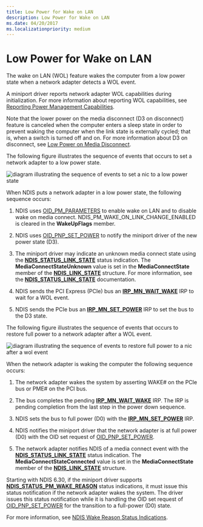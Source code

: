 ```yaml
---
title: Low Power for Wake on LAN
description: Low Power for Wake on LAN
ms.date: 04/20/2017
ms.localizationpriority: medium
---
```


# Low Power for Wake on LAN





The wake on LAN (WOL) feature wakes the computer from a low power state when a network adapter detects a WOL event.

A miniport driver reports network adapter WOL capabilities during initialization. For more information about reporting WOL capabilities, see [Reporting Power Management Capabilities](reporting-power-management-capabilities.md).

Note that the lower power on the media disconnect (D3 on disconnect) feature is canceled when the computer enters a sleep state in order to prevent waking the computer when the link state is externally cycled; that is, when a switch is turned off and on. For more information about D3 on disconnect, see [Low Power on Media Disconnect](low-power-on-media-disconnect.md).

The following figure illustrates the sequence of events that occurs to set a network adapter to a low power state.

![diagram illustrating the sequence of events to set a nic to a low power state](images/d3onsleep.png)

When NDIS puts a network adapter in a low power state, the following sequence occurs:

1.  NDIS uses [OID\_PM\_PARAMETERS](./oid-pm-parameters.md) to enable wake on LAN and to disable wake on media connect. NDIS\_PM\_WAKE\_ON\_LINK\_CHANGE\_ENABLED is cleared in the **WakeUpFlags** member.

2.  NDIS uses [OID\_PNP\_SET\_POWER](./oid-pnp-set-power.md) to notify the miniport driver of the new power state (D3).

3.  The miniport driver may indicate an unknown media connect state using the [**NDIS\_STATUS\_LINK\_STATE**](./ndis-status-link-state.md) status indication. The **MediaConnectStateUnknown** value is set in the **MediaConnectState** member of the [**NDIS\_LINK\_STATE**](/windows-hardware/drivers/ddi/ntddndis/ns-ntddndis-_ndis_link_state) structure. For more information, see the [**NDIS\_STATUS\_LINK\_STATE**](./ndis-status-link-state.md) documentation.

4.  NDIS sends the PCI Express (PCIe) bus an [**IRP\_MN\_WAIT\_WAKE**](../kernel/irp-mn-wait-wake.md) IRP to wait for a WOL event.

5.  NDIS sends the PCIe bus an [**IRP\_MN\_SET\_POWER**](../kernel/irp-mn-set-power.md) IRP to set the bus to the D3 state.

The following figure illustrates the sequence of events that occurs to restore full power to a network adapter after a WOL event.

![diagram illustrating the sequence of events to restore full power to a nic after a wol event](images/d0onwol.png)

When the network adapter is waking the computer the following sequence occurs:

1.  The network adapter wakes the system by asserting WAKE\# on the PCIe bus or PME\# on the PCI bus.

2.  The bus completes the pending [**IRP\_MN\_WAIT\_WAKE**](../kernel/irp-mn-wait-wake.md) IRP. The IRP is pending completion from the last step in the power down sequence.

3.  NDIS sets the bus to full power (D0) with the [**IRP\_MN\_SET\_POWER**](../kernel/irp-mn-set-power.md) IRP.

4.  NDIS notifies the miniport driver that the network adapter is at full power (D0) with the OID set request of [OID\_PNP\_SET\_POWER](./oid-pnp-set-power.md).

5.  The network adapter notifies NDIS of a media connect event with the [**NDIS\_STATUS\_LINK\_STATE**](./ndis-status-link-state.md) status indication. The **MediaConnectStateConnected** value is set in the **MediaConnectState** member of the [**NDIS\_LINK\_STATE**](/windows-hardware/drivers/ddi/ntddndis/ns-ntddndis-_ndis_link_state) structure.

Starting with NDIS 6.30, if the miniport driver supports [**NDIS\_STATUS\_PM\_WAKE\_REASON**](./ndis-status-pm-wake-reason.md) status indications, it must issue this status notification if the network adapter wakes the system. The driver issues this status notification while it is handling the OID set request of [OID\_PNP\_SET\_POWER](./oid-pnp-set-power.md) for the transition to a full-power (D0) state.

For more information, see [NDIS Wake Reason Status Indications](overview-of-ndis-wake-reason-statue-indications.md).

 

